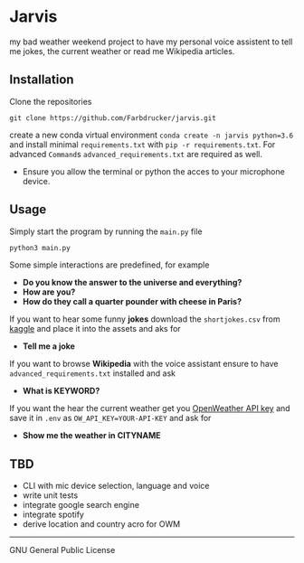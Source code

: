 # Jarvis
my bad weather weekend project to have my personal voice assistent to tell me jokes, the current weather or read me Wikipedia articles.

## Installation
Clone the repositories
```
git clone https://github.com/Farbdrucker/jarvis.git
```

create a new conda virtual environment `conda create -n jarvis python=3.6` and install minimal `requirements.txt` with `pip -r requirements.txt`. For advanced `Command`s `advanced_requirements.txt` are required as well.



* Ensure you allow the terminal or python the acces to your microphone device.

## Usage
Simply start the program by running the `main.py` file

```bash 
python3 main.py
```

Some simple interactions are predefined, for example
* **Do you know the answer to the universe and everything?**
* **How are you?**
* **How do they call a quarter pounder with cheese in Paris?**

If you want to hear some funny **jokes** download the `shortjokes.csv` from [kaggle](https://www.kaggle.com/abhinavmoudgil95/short-jokes/data) and place it into the assets and aks for
* **Tell me a joke**

If you want to browse **Wikipedia** with the voice assistant ensure to have `advanced_requirements.txt` installed and ask
* **What is KEYWORD?**

If you want the hear the current weather get you [OpenWeather API key](https://home.openweathermap.org) and save it in `.env` as `OW_API_KEY=YOUR-API-KEY` and ask for
* **Show me the weather in CITYNAME**

## TBD
* CLI with mic device selection, language and voice
* write unit tests
* integrate google search engine
* integrate spotify
* derive location and country acro for OWM

---
GNU General Public License